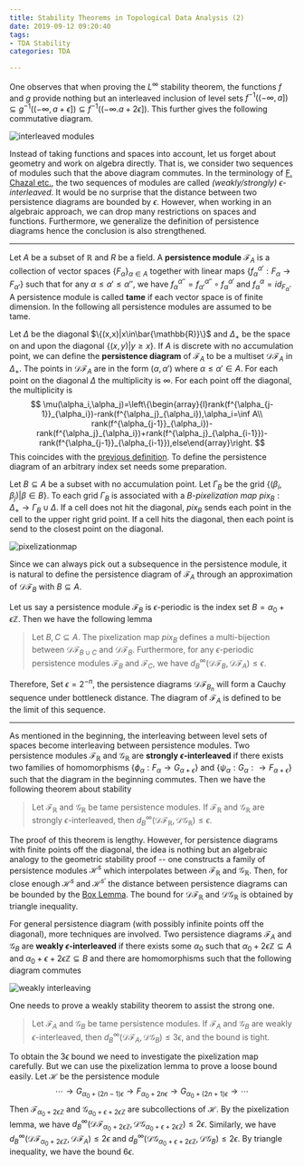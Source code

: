```yaml
---
title: Stability Theorems in Topological Data Analysis (2)
date: 2019-09-12 09:20:40
tags:
- TDA Stability
categories: TDA

---
```


One observes that when proving the $L^{\infty}$ stability theorem, the functions $f$ and $g$ provide nothing but an interleaved inclusion of level sets $f^{-1}((-\infty,a])\subseteq g^{-1}((-\infty,a+\epsilon])\subseteq f^{-1}((-\infty.a+2\epsilon])$. This further gives the following commutative diagram.

<!--more-->

![interleaved modules](interleavedmodules.png)

Instead of taking functions and spaces into account, let us forget about geometry and work on algebra directly. That is, we consider two sequences of modules such that the above diagram commutes. In the terminology of [F. Chazal etc.](https://geometry.stanford.edu/papers/ccggo-ppmd-09/ccggo-ppmd-09.pdf), the two sequences of modules are called *(weakly/strongly) $\epsilon$-interleaved*. It would be no surprise that the distance between two persistence diagrams are bounded by $\epsilon$. However, when working in an algebraic approach, we can drop many restrictions on spaces and functions. Furthermore, we generalize the definition of persistence diagrams hence the conclusion is also strengthened. 

---

Let $A$ be a subset of $\mathbb{R}$ and $R$ be a field. A **persistence module** $\mathcal{F}_A$ is a collection of vector spaces $\{F_{\alpha}\}_{\alpha\in A}$ together with linear maps $\{f_{\alpha}^{\alpha'}:F_\alpha\to F_{\alpha'}\}$ such that for any $\alpha\le \alpha'\le\alpha''$, we have $f^{\alpha''}_\alpha=f^{\alpha''}_{\alpha'}\circ f^{\alpha'}_\alpha$ and $f^\alpha_\alpha=id_{F_\alpha}$. A persistence module is called **tame** if each vector space is of finite dimension. In the following all persistence modules are assumed to be tame.

Let $\Delta$ be the diagonal $\{(x,x)|x\in\bar{\mathbb{R}}\}$ and $\Delta_{+}$ be the space on and upon the diagonal $\{(x,y)|y\ge x\}$. If $A$ is discrete with no accumulation point, we can define the **persistence diagram** of $\mathcal{F}_A$ to be a multiset $\mathcal{DF}_A$ in $\Delta_{+}$. The points in $\mathcal{DF}_A$ are in the form $(\alpha,\alpha')$ where $\alpha\le \alpha'\in A$. For each point on the diagonal $\Delta$ the multiplicity is $\infty$. For each point off the diagonal, the multiplicity is 
$$
\mu(\alpha_i,\alpha_j)=\left\{\begin{array}{l}rank(f^{\alpha_{j-1}}_{\alpha_i})-rank(f^{\alpha_j}_{\alpha_i}),\alpha_i=\inf A\\
rank(f^{\alpha_{j-1}}_{\alpha_i})-rank(f^{\alpha_j}_{\alpha_i})+rank(f^{\alpha_j}_{\alpha_{i-1}})-rank(f^{\alpha_{j-1}}_{\alpha_{i-1}}),else\end{array}\right.
$$
This coincides with the [previous definition](http://yueqicao.top/2019/08/01/Stability-Theorems-in-Persistent-Homology-1/). To define the persistence diagram of an arbitrary index set needs some preparation.

Let $B\subseteq A$ be a subset with no accumulation point. Let $\Gamma_B$ be the grid $\{(\beta_i,\beta_j)|\beta\in B\}$. To each grid $\Gamma_B$ is associated with a *B-pixelization map* $pix_B:\Delta_{+}\to \Gamma_B\cup\Delta$. If a cell does not hit the diagonal, $pix_B$ sends each point in the cell to the upper right grid point. If a cell hits the diagonal, then each point is send to the closest point on the diagonal.

![pixelizationmap](pixelization.png)

Since we can always pick out a subsequence in the persistence module, it is natural to define the persistence diagram of $\mathcal{F}_A$ through an approximation of $\mathcal{DF}_B$ with $B\subseteq A$. 

Let us say a persistence module $\mathcal{F}_B$ is $\epsilon$-periodic is the index set $B=\alpha_0+\epsilon \mathbb{Z}$. Then we have the following lemma

>  Let $B,C\subseteq A$. The pixelization map $pix_B$ defines a multi-bijection between $\mathcal{DF}_{B\cup C}$ and $\mathcal{DF}_B$. Furthermore, for any $\epsilon$-periodic persistence modules $\mathcal{F}_B$ and $\mathcal{F}_C$, we have $d_B^{\infty}(\mathcal{DF}_B,\mathcal{DF}_A)\le \epsilon$. 

Therefore, Set $\epsilon=2^{-n}$, the persistence diagrams $\mathcal{DF}_{B_n}$ will form a Cauchy sequence under bottleneck distance. The diagram of $\mathcal{F}_A$ is defined to be the limit of this sequence.

---

As mentioned in the beginning, the interleaving between level sets of spaces become interleaving between persistence modules. Two persistence modules $\mathcal{F}_{\mathbb{R}}$ and $\mathcal{G}_{\mathbb{R}}$ are **strongly $\epsilon$-interleaved** if there exists two families of homomorphisms $\{\phi_\alpha:F_\alpha\to G_{\alpha+\epsilon}\}$ and $\{\psi_{\alpha}:G_\alpha:\to F_{\alpha+\epsilon}\}$ such that the diagram in the beginning commutes. Then we have the following theorem about stability

> Let  $\mathcal{F}_{\mathbb{R}}$ and $\mathcal{G}_{\mathbb{R}}$ be tame persistence modules. If  $\mathcal{F}_{\mathbb{R}}$ and $\mathcal{G}_{\mathbb{R}}$ are strongly $\epsilon$-interleaved, then $d_B^{\infty}(\mathcal{DF}_{\mathbb R},\mathcal{DG}_{\mathbb R})\le \epsilon$.

The proof of this theorem is lengthy. However, for persistence diagrams with finite points off the diagonal, the idea is nothing but an algebraic analogy to the geometric stability proof -- one constructs a family of persistence modules $\mathcal{H}^s$ which interpolates between  $\mathcal{F}_{\mathbb{R}}$ and $\mathcal{G}_{\mathbb{R}}$. Then, for close enough $\mathcal{H}^s$ and $\mathcal{H}^{s'}$ the distance between persistence diagrams can be bounded by the [Box Lemma](http://yueqicao.top/2019/08/01/Stability-Theorems-in-Persistent-Homology-1/). The bound for $\mathcal{DF}_{\mathbb R}$ and $\mathcal{DG}_{\mathbb R}$ is obtained by triangle inequality.    

For general persistence diagram (with possibly infinite points off the diagonal), more techniques are involved. Two persistence diagrams $\mathcal{F}_A$ and $\mathcal{G}_B$ are **weakly $\epsilon$-interleaved** if there exists some $\alpha_0$ such that $\alpha_0+2\epsilon\mathbb Z\subseteq A$ and $\alpha_0+\epsilon+2\epsilon\mathbb Z\subseteq B$ and there are homomorphisms such that the following diagram commutes

![weakly interleaving](weaklyinter.png)

One needs to prove a weakly stability theorem to assist the strong one.

>Let  $\mathcal{F}_{A}$ and $\mathcal{G}_{B}$ be tame persistence modules. If  $\mathcal{F}_A$ and $\mathcal{G}_B$ are weakly $\epsilon$-interleaved, then $d_B^{\infty}(\mathcal{DF}_A,\mathcal{DG}_B)\le 3\epsilon$, and the bound is tight.

To obtain the $3\epsilon$ bound we need to investigate the pixelization map carefully. But we can use the pixelization lemma to prove a loose bound easily. Let $\mathcal{H}$ be the persistence module
$$
\cdots\to G_{\alpha_0+(2n-1)\epsilon}\to F_{\alpha_0+2n\epsilon}\to G_{\alpha_0+(2n+1)\epsilon}\to\cdots
$$
Then $\mathcal{F}_{\alpha_0+2\epsilon\mathbb Z}$ and $\mathcal{G}_{\alpha_0+\epsilon+2\epsilon\mathbb Z}$ are subcollections of $\mathcal{H}$. By the pixelization lemma, we have $d_B^{\infty}(\mathcal{DF}_{\alpha_0+2\epsilon\mathbb Z},\mathcal{DG}_{\alpha_0+\epsilon+2\epsilon\mathbb Z})\le 2\epsilon$. Similarly, we have $d_B^{\infty}(\mathcal{DF}_{\alpha_0+2\epsilon\mathbb Z},\mathcal{DF}_A)\le 2\epsilon$ and $d_B^{\infty}(\mathcal{DG}_{\alpha_0+\epsilon+2\epsilon\mathbb Z},\mathcal{DG}_B)\le 2\epsilon$. By triangle inequality, we have the bound $6\epsilon$.